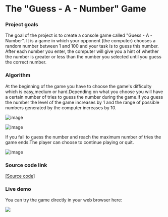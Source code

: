 # The "Guess - A - Number" Game

### Project goals
The goal of the project is to create a console game called "Guess - A - Number". It is a game in which your opponent (the computer) chooses a random number between 1 and 100 and your task is to guess this number. After each number you enter, the computer will give you a hint of whether the number is greater or less than the number you selected until you guess the correct number.

### Algorithm
At the beginning of the game you have to choose the game's difficulty which is easy,medium or hard.Depending on what you choose you will have a certain number of tries to guess the number during the game.If you guess the number the level of the game increases by 1 and the range of possible numbers generated by the computer increases by 10.

![image](https://github.com/viktorpetrov1997/Guess-A-Number/assets/126717931/da9f6387-60bb-4785-9e2a-f648c80dc163)

![image](https://github.com/viktorpetrov1997/Guess-A-Number/assets/126717931/0018a00a-5594-481c-9123-eef65a7761e1)

If you fail to guess the number and reach the maximum number of tries the game ends.The player can choose to continue playing or quit.

![image](https://github.com/viktorpetrov1997/Guess-A-Number/assets/126717931/a7d76b2f-4484-42b0-a5bb-450ca34b18bc)

### Source code link
<a href="https://github.com/viktorpetrov1997/GuessANumber/blob/main/GuessANumber.java">[Source code]</a>

### Live demo
You can try the game directly in your web browser here:

<a href="https://replit.com/@viktorpetrov97/GuessANumber#Main.java"><img src="https://github.com/viktorpetrov1997/Guess-A-Number/assets/126717931/92ae0add-8986-498a-a995-0e14c02a5e7e"></a>


